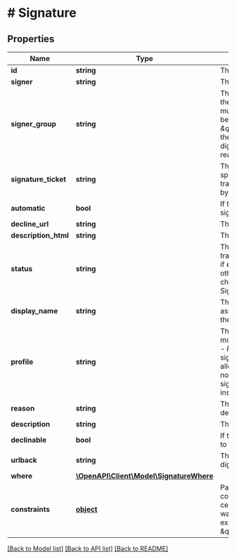 # # Signature

## Properties

Name | Type | Description | Notes
------------ | ------------- | ------------- | -------------
**id** | **string** | The uuid code that identifies the Signature | [optional] 
**signer** | **string** | The user that have to sign the digital signature transaction | [optional] 
**signer_group** | **string** | The group which the signer belongs. This field is used in the scenario of a digital signature transaction that has multiple signatures to be performed, where the signers belongs to the same group. Let&#39;s think to the group _\&quot;teachers\&quot;_ of a school. Thus is possible to add the _signer_group_ _\&quot;teachers\&quot;_ as signers of the digital signature transaction without worrying about who really belong to that group | [optional] 
**signature_ticket** | **string** | This is the url where a signature tray is predisposed for a specific signer that have to sign a specific digital signature transaction. It is possible to set the signature tray language by the use of the **locate** query string - e.g. *?locate&#x3D;en* | [optional] 
**automatic** | **bool** | If true indicates that the signer is an _automatic_ one, thus the signature procedure will be different from a regular signer | [optional] 
**decline_url** | **string** | This is the url to decline a digital signature transaction | [optional] 
**description_html** | **string** | This is a _html_ description to attach with the Signature | [optional] 
**status** | **string** | The status of the Signature. As the digital signature transaction is created the status of the Signature is _waiting_, if everything is legit than the status changes to _pending_, otherwise to _error_. Once the Signature is made the status changes to _performed_. If the DST expires before the Signature is performed then the status changes to _expired_ | [optional] 
**display_name** | **string** | This is the name will be displayed on the signature tray associated to the Signature has to be performed. Usually is the _full name_ of the user is going to sign | [optional] 
**profile** | **string** | The _profile_ field of the Signature object specifies the modality of signature is going to be performed, and can be:   - _PADES_ : allows to exclusively sign a pdf file with the signature     directly affixed into the document;   - _CADES_ : allows to sign different types of documents; the signature     is not \&quot;physically\&quot; into the document but the signature and the file     are placed together in an envelope instead, making thus a .p7m extension. | [optional] 
**reason** | **string** | The reason of the Signature, or rather a motivational description associated to the Signature | [optional] 
**description** | **string** | This is a simple description to attach with the Signature | [optional] 
**declinable** | **bool** | If true the signer is able to decline the Signature if he wants to | [optional] 
**urlback** | **string** | The url for the redirection from Signature tray when the digital signature transaction is completed or annulled | [optional] 
**where** | [**\OpenAPI\Client\Model\SignatureWhere**](SignatureWhere.md) |  | [optional] 
**constraints** | [**object**](.md) | Particular constraints for the Signature. For example constraints about the _firs tname_ or _last name_ of the certificate associated with the identity is going to sign. The way to use this field is through the _django lookups_, for example:   - \&quot;certificate__subject_givenName__iexact&#x3D;JOHN\&quot; | [optional] 

[[Back to Model list]](../../README.md#documentation-for-models) [[Back to API list]](../../README.md#documentation-for-api-endpoints) [[Back to README]](../../README.md)


